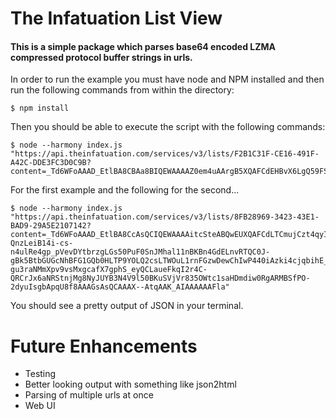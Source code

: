 # The Infatuation List View 


#### This is a simple package which parses base64 encoded LZMA compressed protocol buffer strings in urls.

In order to run the example you must have node and NPM installed and then run the following commands from within the directory:

```
$ npm install
```
Then you should be able to execute the script with the following commands:

```
$ node --harmony index.js "https://api.theinfatuation.com/services/v3/lists/F2B1C31F-CE16-491F-A42C-DDE3FC3D0C9B?content=_Td6WFoAAAD_EtlBA8CBAa8BIQEWAAAAZ0em4uAArgB5XQAFCdEHBvX6LgQ59FSvjTK2reW84kMYsVL4QURbD32vhrBongF76J_DKzCViFwDEvaMkCX1ZspopJwiZ4wWN2gHeBNzTP70ncPCHQ71EknmiC_5FDVnceDaBUm6KlbdK2gDHgC5P9vdn_o6el6hq5pYSbiYc8ypxHAAAAAAAAABkQGvAQAA71vFPKgACvwCAAAAAABZWg"
```

For the first example and the following for the second...

```
$ node --harmony index.js "https://api.theinfatuation.com/services/v3/lists/8FB28969-3423-43E1-BAD9-29A5E2107142?content=_Td6WFoAAAD_EtlBA8CcAsQCIQEWAAAAitcSteABQwEUXQAFCdLTCmujCzt4qyIxvrk8TzxZg0iBGWMpA7uWK2DiM_QiSbotSXShQjG_t8d-QnzLeiB14i-cs-n4ulRe4gp_pVevDYtbrzgLGs50PuF0SnJMhal11nBKBn4GdELnvRTQC0J-gBk5BtbGUGcNhBFG1GQb0HLTP9YOLQ2csLTWOuL1rnFGzwDewChIwP440iAzki4cjqbihE_2sKRdodbvcXUN77B8PnWRAQOegxG0KXIA363n-gu3raNMmXpv9vsMxgcafX7gphS_eyQCLaueFkqI2r4C-QRCrJx6aNRStnjMg8NyJUYB3N4V9l50BKuSVjVr835OWtc1saHDmdiw0RgARMBSfPO-2dyuIsgbApqU8f8AAAGsAsQCAAAX--AtqAAK_AIAAAAAAFla"

```

You should see a pretty output of JSON in your terminal.

# Future Enhancements

- Testing
- Better looking output with something like json2html
- Parsing of multiple urls at once
- Web UI